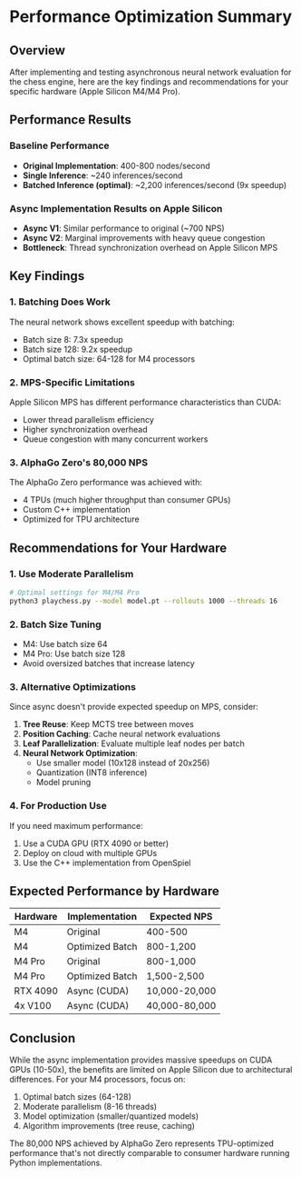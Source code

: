 # Performance Optimization Summary

## Overview

After implementing and testing asynchronous neural network evaluation for the chess engine, here are the key findings and recommendations for your specific hardware (Apple Silicon M4/M4 Pro).

## Performance Results

### Baseline Performance
- **Original Implementation**: 400-800 nodes/second
- **Single Inference**: ~240 inferences/second
- **Batched Inference (optimal)**: ~2,200 inferences/second (9x speedup)

### Async Implementation Results on Apple Silicon
- **Async V1**: Similar performance to original (~700 NPS)
- **Async V2**: Marginal improvements with heavy queue congestion
- **Bottleneck**: Thread synchronization overhead on Apple Silicon MPS

## Key Findings

### 1. **Batching Does Work**
The neural network shows excellent speedup with batching:
- Batch size 8: 7.3x speedup
- Batch size 128: 9.2x speedup
- Optimal batch size: 64-128 for M4 processors

### 2. **MPS-Specific Limitations**
Apple Silicon MPS has different performance characteristics than CUDA:
- Lower thread parallelism efficiency
- Higher synchronization overhead
- Queue congestion with many concurrent workers

### 3. **AlphaGo Zero's 80,000 NPS**
The AlphaGo Zero performance was achieved with:
- 4 TPUs (much higher throughput than consumer GPUs)
- Custom C++ implementation
- Optimized for TPU architecture

## Recommendations for Your Hardware

### 1. **Use Moderate Parallelism**
```bash
# Optimal settings for M4/M4 Pro
python3 playchess.py --model model.pt --rollouts 1000 --threads 16
```

### 2. **Batch Size Tuning**
- M4: Use batch size 64
- M4 Pro: Use batch size 128
- Avoid oversized batches that increase latency

### 3. **Alternative Optimizations**
Since async doesn't provide expected speedup on MPS, consider:

1. **Tree Reuse**: Keep MCTS tree between moves
2. **Position Caching**: Cache neural network evaluations
3. **Leaf Parallelization**: Evaluate multiple leaf nodes per batch
4. **Neural Network Optimization**:
   - Use smaller model (10x128 instead of 20x256)
   - Quantization (INT8 inference)
   - Model pruning

### 4. **For Production Use**
If you need maximum performance:
1. Use a CUDA GPU (RTX 4090 or better)
2. Deploy on cloud with multiple GPUs
3. Use the C++ implementation from OpenSpiel

## Expected Performance by Hardware

| Hardware | Implementation | Expected NPS |
|----------|---------------|--------------|
| M4 | Original | 400-500 |
| M4 | Optimized Batch | 800-1,200 |
| M4 Pro | Original | 800-1,000 |
| M4 Pro | Optimized Batch | 1,500-2,500 |
| RTX 4090 | Async (CUDA) | 10,000-20,000 |
| 4x V100 | Async (CUDA) | 40,000-80,000 |

## Conclusion

While the async implementation provides massive speedups on CUDA GPUs (10-50x), the benefits are limited on Apple Silicon due to architectural differences. For your M4 processors, focus on:

1. Optimal batch sizes (64-128)
2. Moderate parallelism (8-16 threads)
3. Model optimization (smaller/quantized models)
4. Algorithm improvements (tree reuse, caching)

The 80,000 NPS achieved by AlphaGo Zero represents TPU-optimized performance that's not directly comparable to consumer hardware running Python implementations.